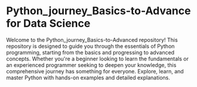 # Python_journey_Basics-to-Advance for Data Science
Welcome to the Python_journey_Basics-to-Advanced repository! This repository is designed to guide you through the essentials of Python programming, starting from the basics and progressing to advanced concepts. Whether you're a beginner looking to learn the fundamentals or an experienced programmer seeking to deepen your knowledge, this comprehensive journey has something for everyone. Explore, learn, and master Python with hands-on examples and detailed explanations.
